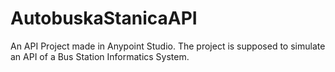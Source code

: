# AutobuskaStanicaAPI
An API Project made in Anypoint Studio. The project is supposed to simulate an API of a Bus Station Informatics System.
